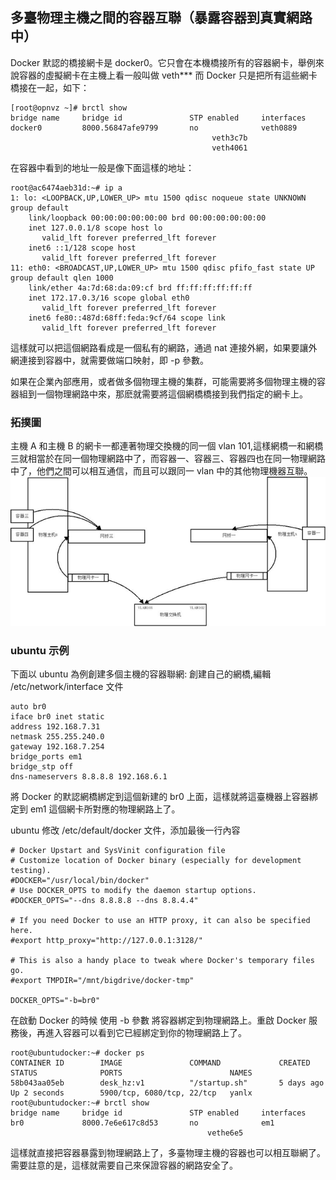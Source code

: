 ## 多臺物理主機之間的容器互聯（暴露容器到真實網路中）
Docker 默認的橋接網卡是 docker0。它只會在本機橋接所有的容器網卡，舉例來說容器的虛擬網卡在主機上看一般叫做 veth***  而 Docker 只是把所有這些網卡橋接在一起，如下：
```
[root@opnvz ~]# brctl show
bridge name     bridge id               STP enabled     interfaces
docker0         8000.56847afe9799       no              veth0889
                                             veth3c7b
                                             veth4061
```
在容器中看到的地址一般是像下面這樣的地址：
```
root@ac6474aeb31d:~# ip a
1: lo: <LOOPBACK,UP,LOWER_UP> mtu 1500 qdisc noqueue state UNKNOWN group default
    link/loopback 00:00:00:00:00:00 brd 00:00:00:00:00:00
    inet 127.0.0.1/8 scope host lo
       valid_lft forever preferred_lft forever
    inet6 ::1/128 scope host
       valid_lft forever preferred_lft forever
11: eth0: <BROADCAST,UP,LOWER_UP> mtu 1500 qdisc pfifo_fast state UP group default qlen 1000
    link/ether 4a:7d:68:da:09:cf brd ff:ff:ff:ff:ff:ff
    inet 172.17.0.3/16 scope global eth0
       valid_lft forever preferred_lft forever
    inet6 fe80::487d:68ff:feda:9cf/64 scope link
       valid_lft forever preferred_lft forever
```
這樣就可以把這個網路看成是一個私有的網路，通過 nat 連接外網，如果要讓外網連接到容器中，就需要做端口映射，即 -p 參數。

如果在企業內部應用，或者做多個物理主機的集群，可能需要將多個物理主機的容器組到一個物理網路中來，那麽就需要將這個網橋橋接到我們指定的網卡上。

### 拓撲圖
主機 A 和主機 B 的網卡一都連著物理交換機的同一個 vlan 101,這樣網橋一和網橋三就相當於在同一個物理網路中了，而容器一、容器三、容器四也在同一物理網路中了，他們之間可以相互通信，而且可以跟同一 vlan 中的其他物理機器互聯。
![物理拓撲圖](../_images/container_connect_topology.png)

### ubuntu 示例
下面以 ubuntu 為例創建多個主機的容器聯網:
創建自己的網橋,編輯 /etc/network/interface 文件
```
auto br0
iface br0 inet static
address 192.168.7.31
netmask 255.255.240.0
gateway 192.168.7.254
bridge_ports em1
bridge_stp off
dns-nameservers 8.8.8.8 192.168.6.1
```
將 Docker 的默認網橋綁定到這個新建的 br0 上面，這樣就將這臺機器上容器綁定到 em1 這個網卡所對應的物理網路上了。

ubuntu 修改 /etc/default/docker 文件，添加最後一行內容

```
# Docker Upstart and SysVinit configuration file
# Customize location of Docker binary (especially for development testing).
#DOCKER="/usr/local/bin/docker"
# Use DOCKER_OPTS to modify the daemon startup options.
#DOCKER_OPTS="--dns 8.8.8.8 --dns 8.8.4.4"

# If you need Docker to use an HTTP proxy, it can also be specified here.
#export http_proxy="http://127.0.0.1:3128/"

# This is also a handy place to tweak where Docker's temporary files go.
#export TMPDIR="/mnt/bigdrive/docker-tmp"

DOCKER_OPTS="-b=br0"
```

在啟動 Docker 的時候 使用 -b 參數 將容器綁定到物理網路上。重啟 Docker 服務後，再進入容器可以看到它已經綁定到你的物理網路上了。

```
root@ubuntudocker:~# docker ps
CONTAINER ID        IMAGE               COMMAND             CREATED             STATUS              PORTS                        NAMES
58b043aa05eb        desk_hz:v1          "/startup.sh"       5 days ago          Up 2 seconds        5900/tcp, 6080/tcp, 22/tcp   yanlx
root@ubuntudocker:~# brctl show
bridge name     bridge id               STP enabled     interfaces
br0             8000.7e6e617c8d53       no              em1
                                            vethe6e5
```
這樣就直接把容器暴露到物理網路上了，多臺物理主機的容器也可以相互聯網了。需要註意的是，這樣就需要自己來保證容器的網路安全了。
